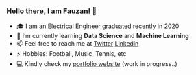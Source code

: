 ### Hello there, I am Fauzan! 👋

- :mortar_board: I am an Electrical Engineer graduated recently in 2020
- 🌱 I’m currently learning **Data Science** and **Machine Learning**
- 📫 Feel free to reach me at [Twitter](https://twitter.com/mpaujan21) [Linkedin](https://www.linkedin.com/in/muhffauzan21/)
- ⚡ Hobbies: Football, Music, Tennis, etc
- :computer: Kindly check my [portfolio website](https://mpaujan21.github.io/mpaujan21-portfolio/) (work in progress..)
